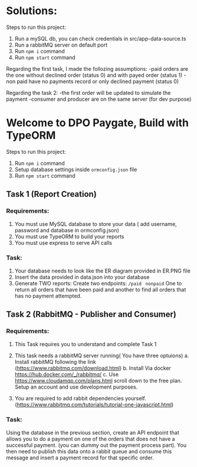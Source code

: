 # Solutions:

Steps to run this project:

1. Run a mySQL db, you can check credentials in src/app-data-source.ts
2. Run a rabbitMQ server on default port
3. Run `npm i` command
4. Run `npm start` command


Regarding the first task, I made the follozing assumptions:
-paid orders are the one without declined order (status 0) and with payed order (status 1)
-non paid have no payments record or only declined payment (status 0)


Regarding the task 2:
-the first order will be updated to simulate the payment
-consumer and producer are on the same server (for dev purpose)

# Welcome to DPO Paygate, Build with TypeORM

Steps to run this project:

1. Run `npm i` command
2. Setup database settings inside `ormconfig.json` file
3. Run `npm start` command

## Task 1 (Report Creation)
### Requirements:

1. You must use MySQL database to store your data ( add username, password and database in ormconfig.json)
2. You must use TypeORM to build your reports
3. You must use express to serve API calls

### Task:

1. Your database needs to look like the ER diagram provided in ER.PNG file
2. Insert the data provided in data.json into your database
3. Generate TWO reports:
		Create two endpoints: 
			``/paid ``
			``nonpaid``
One to return all orders that have been paid and another to find all orders that has no payment attempted.

## Task 2 (RabbitMQ - Publisher and Consumer)

### Requirements:

1. This Task requires you to understand and complete Task 1

2. This task needs a rabbitMQ server running( You have three optuions)
	a. Install rabbitMQ following the link (https://www.rabbitmq.com/download.html)
	b. Install Via docker https://hub.docker.com/_/rabbitmq/
	c. Use https://www.cloudamqp.com/plans.html scroll down to the free plan. Setup an account and use development purposes.
	
3. You are required to add rabbit dependencies yourself. (https://www.rabbitmq.com/tutorials/tutorial-one-javascript.html)

### Task:

Using the database in the previous section, create an API endpoint that allows you to do a payment on one of the orders that does not have a successful payment.
(you can dummy out the payment process part). You then need to publish this data onto a rabbit queue and consume this message and insert a payment record for 
that specific order.